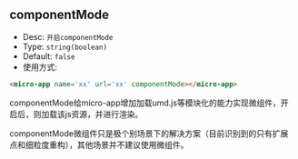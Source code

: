 ## componentMode
- Desc: `开启componentMode`
- Type: `string(boolean)`
- Default: `false`
- 使用方式: 
```html 
<micro-app name='xx' url='xx' componentMode></micro-app>
```

componentMode给micro-app增加加载umd.js等模块化的能力实现微组件，开启后，则加载该js资源，并进行渲染。

componentMode微组件只是极个别场景下的解决方案（目前识别到的只有扩展点和细粒度重构），其他场景并不建议使用微组件。